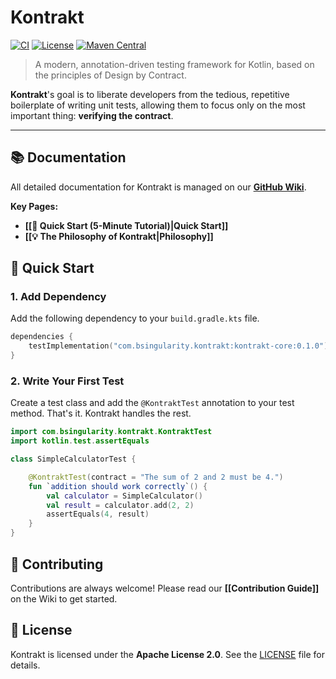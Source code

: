 # Kontrakt

[![CI](https://github.com/B-Singularity/Kontrakt/actions/workflows/ci.yml/badge.svg)](https://github.com/B-Singularity/Kontrakt/actions)
[![License](https://img.shields.io/badge/License-Apache_2.0-blue.svg)](https://opensource.org/licenses/Apache-2.0)
[![Maven Central](https://img.shields.io/maven-central/v/com.bsingularity.kontrakt/kontrakt-core.svg?label=Maven%20Central)](https://search.maven.org/search?q=g:com.bsingularity.kontrakt)

> A modern, annotation-driven testing framework for Kotlin, based on the principles of Design by Contract.

**Kontrakt**'s goal is to liberate developers from the tedious, repetitive boilerplate of writing unit tests, allowing them to focus only on the most important thing: **verifying the contract**.

---

## 📚 Documentation

All detailed documentation for Kontrakt is managed on our **[GitHub Wiki](https://github.com/B-Singularity/Kontrakt/wiki)**.

**Key Pages:**
* **[[🚀 Quick Start (5-Minute Tutorial)|Quick Start]]**
* **[[💡 The Philosophy of Kontrakt|Philosophy]]**

## 🚀 Quick Start

### 1. Add Dependency

Add the following dependency to your `build.gradle.kts` file.

```kotlin
dependencies {
    testImplementation("com.bsingularity.kontrakt:kontrakt-core:0.1.0") // Replace with the latest version
}
```

### 2. Write Your First Test

Create a test class and add the `@KontraktTest` annotation to your test method. That's it. Kontrakt handles the rest.

```kotlin
import com.bsingularity.kontrakt.KontraktTest
import kotlin.test.assertEquals

class SimpleCalculatorTest {

    @KontraktTest(contract = "The sum of 2 and 2 must be 4.")
    fun `addition should work correctly`() {
        val calculator = SimpleCalculator()
        val result = calculator.add(2, 2)
        assertEquals(4, result)
    }
}
```

## 🙌 Contributing

Contributions are always welcome! Please read our **[[Contribution Guide]]** on the Wiki to get started.

## 📝 License

Kontrakt is licensed under the **Apache License 2.0**. See the [LICENSE](LICENSE) file for details.
